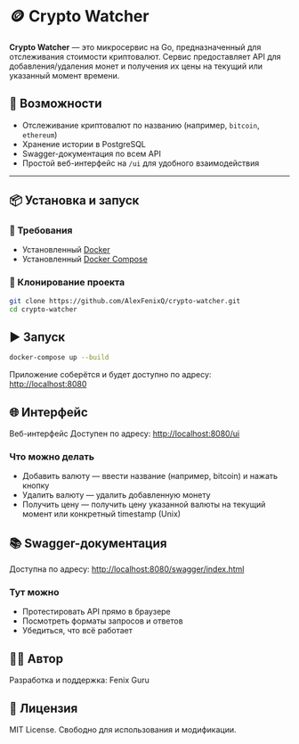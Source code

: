 # 🪙 Crypto Watcher

**Crypto Watcher** — это микросервис на Go, предназначенный для отслеживания стоимости криптовалют. Сервис предоставляет API для добавления/удаления монет и получения их цены на текущий или указанный момент времени.

## 🚀 Возможности

- Отслеживание криптовалют по названию (например, `bitcoin`, `ethereum`)
- Хранение истории в PostgreSQL
- Swagger-документация по всем API
- Простой веб-интерфейс на `/ui` для удобного взаимодействия

---

## 📦 Установка и запуск

### 🧾 Требования

- Установленный [Docker](https://www.docker.com/)
- Установленный [Docker Compose](https://docs.docker.com/compose/)

### 🔧 Клонирование проекта

```bash
git clone https://github.com/AlexFenixQ/crypto-watcher.git
cd crypto-watcher
```

## ▶️ Запуск

```bash
docker-compose up --build
```

Приложение соберётся и будет доступно по адресу: [http://localhost:8080](http://localhost:8080)

## 🌐 Интерфейс

Веб-интерфейс
Доступен по адресу: [http://localhost:8080/ui](http://localhost:8080/ui)

### Что можно делать

- Добавить валюту — ввести название (например, bitcoin) и нажать кнопку
- Удалить валюту — удалить добавленную монету
- Получить цену — получить цену указанной валюты на текущий момент или конкретный timestamp (Unix)

## 📚 Swagger-документация

Доступна по адресу: [http://localhost:8080/swagger/index.html](http://localhost:8080/swagger/index.html)

### Тут можно

- Протестировать API прямо в браузере
- Посмотреть форматы запросов и ответов
- Убедиться, что всё работает

## 🧑‍💻 Автор

Разработка и поддержка: Fenix Guru

## 📄 Лицензия

MIT License. Свободно для использования и модификации.
